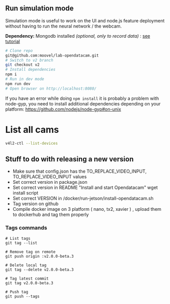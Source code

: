 ## Run simulation mode

Simulation mode is useful to work on the UI and node.js feature deployment without having to run the neural network / the webcam.

**Dependency:** Mongodb installed _(optional, only to record data)_ : [see tutorial](https://docs.mongodb.com/manual/installation/#mongodb-community-edition)

```bash
# Clone repo
git@github.com:moovel/lab-opendatacam.git
# Switch to v2 branch
git checkout v2
# Install dependencies
npm i
# Run in dev mode
npm run dev
# Open browser on http://localhost:8080/
```

If you have an error while doing `npm install` it is probably a problem with node-gyp, you need to install additional dependencies depending on your platform: https://github.com/nodejs/node-gyp#on-unix

# List all cams

```bash
v4l2-ctl --list-devices
```

## Stuff to do with releasing a new version

- Make sure that config.json has the TO_REPLACE_VIDEO_INPUT, TO_REPLACE_VIDEO_INPUT values
- Set correct version in package.json
- Set correct version in README "Install and start Opendatacam" wget install script
- Set correct VERSION in /docker/run-jetson/install-opendatacam.sh
- Tag version on github
- Compile docker image on 3 platform ( nano, tx2, xavier ) , upload them to dockerhub and tag them properly


### Tags commands

```
# List tags
git tag --list

# Remove tag on remote
git push origin :v2.0.0-beta.3

# Delete local tag
git tag --delete v2.0.0-beta.3

# Tag latest commit
git tag v2.0.0-beta.3

# Push tag
git push --tags
```
